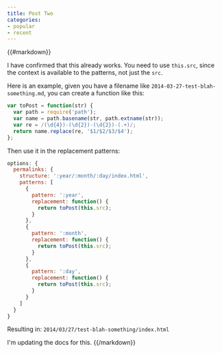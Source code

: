 ```yaml
---
title: Post Two
categories:
- popular
- recent
---
```

{{#markdown}}

I have confirmed that this already works. You need to use `this.src`, since the context is available to the patterns, not just the `src`.

Here is an example, given you have a filename like `2014-03-27-test-blah-something.md`, you can create a function like this:

```js
var toPost = function(str) {
  var path = require('path');
  var name = path.basename(str, path.extname(str));
  var re = /(\d{4})-(\d{2})-(\d{2})-(.+)/;
  return name.replace(re, '$1/$2/$3/$4');
};
```

Then use it in the replacement patterns:

```js
options: {
  permalinks: {
    structure: ':year/:month/:day/index.html',
    patterns: [
      {
        pattern: ':year',
        replacement: function() {
          return toPost(this.src);
        }
      },
      {
        pattern: ':month',
        replacement: function() {
          return toPost(this.src);
        }
      },
      {
        pattern: ':day',
        replacement: function() {
          return toPost(this.src);
        }
      }
    ]
  }
}
```

Resulting in: `2014/03/27/test-blah-something/index.html`

I'm updating the docs for this.
{{/markdown}}